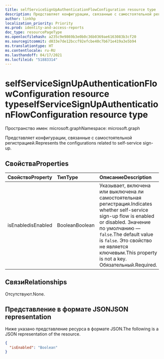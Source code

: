 ```yaml
---
title: selfServiceSignUpAuthenticationFlowConfiguration resource type
description: Представляет конфигурации, связанные с самостоятельной регистрацией.
author: linkhp
localization_priority: Priority
ms.prod: identity-and-access-reports
doc_type: resourcePageType
ms.openlocfilehash: a235c9e9869b3e0b0c36b0369ae6163083b3cf20
ms.sourcegitcommit: d033e7de12bccf92efcbe40c7b671e419a3e5b94
ms.translationtype: HT
ms.contentlocale: ru-RU
ms.lasthandoff: 04/17/2021
ms.locfileid: "51883314"
---
```

# <a name="selfservicesignupauthenticationflowconfiguration-resource-type"></a><span data-ttu-id="37ccd-103">selfServiceSignUpAuthenticationFlowConfiguration resource type</span><span class="sxs-lookup"><span data-stu-id="37ccd-103">selfServiceSignUpAuthenticationFlowConfiguration resource type</span></span>

<span data-ttu-id="37ccd-104">Пространство имен: microsoft.graph</span><span class="sxs-lookup"><span data-stu-id="37ccd-104">Namespace: microsoft.graph</span></span>

<span data-ttu-id="37ccd-105">Представляет конфигурации, связанные с самостоятельной регистрацией.</span><span class="sxs-lookup"><span data-stu-id="37ccd-105">Represents the configurations related to self-service sign-up.</span></span>

## <a name="properties"></a><span data-ttu-id="37ccd-106">Свойства</span><span class="sxs-lookup"><span data-stu-id="37ccd-106">Properties</span></span>

|<span data-ttu-id="37ccd-107">Свойство</span><span class="sxs-lookup"><span data-stu-id="37ccd-107">Property</span></span>|<span data-ttu-id="37ccd-108">Тип</span><span class="sxs-lookup"><span data-stu-id="37ccd-108">Type</span></span>|<span data-ttu-id="37ccd-109">Описание</span><span class="sxs-lookup"><span data-stu-id="37ccd-109">Description</span></span>|
|:-------|:---|:----------|
|<span data-ttu-id="37ccd-110">isEnabled</span><span class="sxs-lookup"><span data-stu-id="37ccd-110">isEnabled</span></span>|<span data-ttu-id="37ccd-111">Boolean</span><span class="sxs-lookup"><span data-stu-id="37ccd-111">Boolean</span></span>|<span data-ttu-id="37ccd-112">Указывает, включена или выключена ли самостоятельная регистрация.</span><span class="sxs-lookup"><span data-stu-id="37ccd-112">Indicates whether self-service sign-up flow is enabled or disabled.</span></span> <span data-ttu-id="37ccd-113">Значение по умолчанию — `false`.</span><span class="sxs-lookup"><span data-stu-id="37ccd-113">The default value is `false`.</span></span> <span data-ttu-id="37ccd-114">Это свойство не является ключевым.</span><span class="sxs-lookup"><span data-stu-id="37ccd-114">This property is not a key.</span></span> <span data-ttu-id="37ccd-115">Обязательный.</span><span class="sxs-lookup"><span data-stu-id="37ccd-115">Required.</span></span> |

## <a name="relationships"></a><span data-ttu-id="37ccd-116">Связи</span><span class="sxs-lookup"><span data-stu-id="37ccd-116">Relationships</span></span>

<span data-ttu-id="37ccd-117">Отсутствуют.</span><span class="sxs-lookup"><span data-stu-id="37ccd-117">None.</span></span>

## <a name="json-representation"></a><span data-ttu-id="37ccd-118">Представление в формате JSON</span><span class="sxs-lookup"><span data-stu-id="37ccd-118">JSON representation</span></span>

<span data-ttu-id="37ccd-119">Ниже указано представление ресурса в формате JSON.</span><span class="sxs-lookup"><span data-stu-id="37ccd-119">The following is a JSON representation of the resource.</span></span>
<!-- {
  "blockType": "resource",
  "@odata.type": "microsoft.graph.selfServiceSignUpAuthenticationFlowConfiguration"
}
-->

``` json
{
  "isEnabled": "Boolean"
}
```
